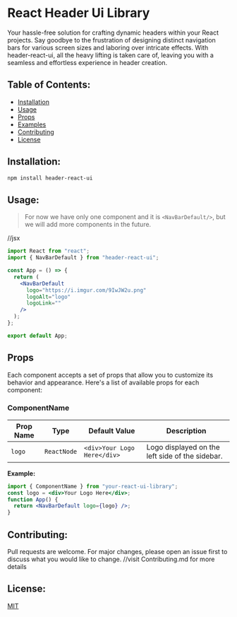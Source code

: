 # React Header Ui Library

Your hassle-free solution for crafting dynamic headers within your React projects. Say goodbye to the frustration of designing distinct navigation bars for various screen sizes and laboring over intricate effects. With header-react-ui, all the heavy lifting is taken care of, leaving you with a seamless and effortless experience in header creation.

## Table of Contents:

- [Installation](#installation)
- [Usage](#usage)
- [Props](#props)
- [Examples](#examples)
- [Contributing](#contributing)
- [License](#license)

## Installation:

```bash
npm install header-react-ui
```

## Usage:

> For now we have only one component and it is `<NavBarDefault/>`, but we will add more components in the future.

//jsx

```jsx
import React from "react";
import { NavBarDefault } from "header-react-ui";

const App = () => {
  return (
    <NavBarDefault
      logo="https://i.imgur.com/9IwJW2u.png"
      logoAlt="logo"
      logoLink=""
    />
  );
};

export default App;
```

## Props

Each component accepts a set of props that allow you to customize its behavior and appearance. Here's a list of available props for each component:

### ComponentName

| Prop Name | Type        | Default Value               | Description                                     |
| --------- | ----------- | --------------------------- | ----------------------------------------------- |
| `logo`    | `ReactNode` | `<div>Your Logo Here</div>` | Logo displayed on the left side of the sidebar. |

**Example:**

```jsx
import { ComponentName } from "your-react-ui-library";
const logo = <div>Your Logo Here</div>;
function App() {
  return <NavBarDefault logo={logo} />;
}
```

## Contributing:

Pull requests are welcome. For major changes, please open an issue first to discuss what you would like to change.
//visit Contributing.md for more details

## License:

[MIT](https://choosealicense.com/licenses/mit/)

```

```
